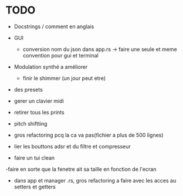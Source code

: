 # TODO

- Docstrings / comment en anglais

- GUI
  - conversion nom du json dans app.rs -> faire une seule et meme convention pour gui et terminal

- Modulation synthé a améliorer
  - finir le shimmer (un jour peut etre)

- des presets

- gerer un clavier midi

- retirer tous les prints

- pitch shiftting

- gros refactoring pcq la ca va pas(fichier a plus de 500 lignes)

- lier les bouttons adsr et du filtre et compresseur

- faire un tui clean

-faire en sorte que la fenetre ait sa taille en fonction de l'ecran

- dans app et manager .rs, gros refactoring a faire avec les acces au setters et getters
